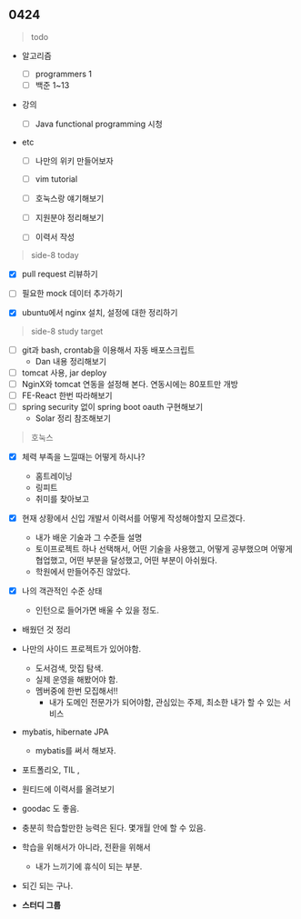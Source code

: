 ## 0424


> todo

- 알고리즘

  - [ ] programmers 1
  - [ ] 백준 1~13
- 강의

  - [ ] Java functional programming  시청
- etc
  - [ ] 나만의 위키 만들어보자
  - [ ] vim tutorial
  - [ ] 호눅스랑 얘기해보기
  - [ ] 지원분야 정리해보기
  - [ ] 이력서 작성



> side-8 today

- [x] pull request 리뷰하기
- [ ] 필요한 mock 데이터 추가하기
- [x] ubuntu에서 nginx 설치, 설정에 대한 정리하기







> side-8 study target

- [ ] git과 bash, crontab을 이용해서 자동 배포스크립트
  - Dan 내용 정리해보기
- [ ] tomcat 사용, jar deploy
- [ ] NginX와 tomcat 연동을 설정해 본다. 연동시에는 80포트만 개방
- [ ] FE-React 한번 따라해보기
- [ ] spring security 없이 spring boot oauth 구현해보기
  - Solar 정리 참조해보기



> 호눅스

- [x] 체력 부족을 느낄때는 어떻게 하시나?
  - 홈트레이닝
  - 링피트
  - 취미를 찾아보고
- [x] 현재 상황에서 신입 개발서 이력서를 어떻게 작성해야할지 모르겠다.
  - 내가 배운 기술과 그 수준들 설명
  - 토이프로젝트 하나 선택해서, 어떤 기술을 사용했고, 어떻게 공부했으며 어떻게 협업했고, 어떤 부분을 달성했고, 어떤 부분이 아쉬웠다.
  - 학원에서 만들어주진 않았다.

- [x] 나의 객관적인 수준 상태
  - 인턴으로 들어가면 배울 수 있을 정도.

- 배웠던 것 정리
- 나만의 사이드 프로젝트가 있어야함.
  - 도서검색, 맛집 탐색.
  - 실제 운영을 해봤어야 함.
  - 멤버중에 한번 모집해서!! 
    - 내가 도메인 전문가가 되어야함, 관심있는 주제, 최소한 내가 할 수 있는 서비스
- mybatis, hibernate JPA
  - mybatis를 써서 해보자.
- 포트폴리오, TIL , 
- 원티드에 이력서를 올려보기
- goodac 도 좋음.
- 충분히 학습할만한 능력은 된다. 몇개월 안에 할 수 있음.
- 학습을 위해서가 아니라, 전환을 위해서 
  - 내가 느끼기에 휴식이 되는 부분.

- 되긴 되는 구나.
- **스터디 그룹**

